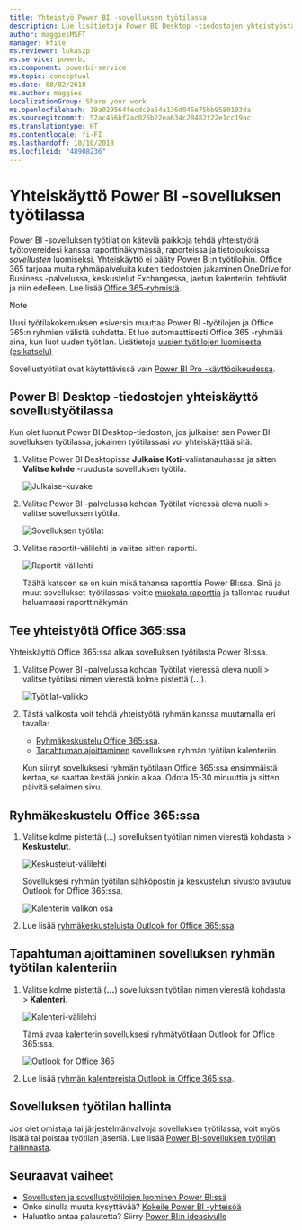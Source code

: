 ```yaml
---
title: Yhteistyö Power BI -sovelluksen työtilassa
description: Lue lisätietoja Power BI Desktop -tiedostojen yhteistyöstä sovelluksen työtilassa sekä Office 365-palveluista kuten tiedostojen jakamisesta OneDrive for Business -palvelussa, keskusteluista Exchange-palvelussa, kalenterista ja tehtävistä.
author: maggiesMSFT
manager: kfile
ms.reviewer: lukaszp
ms.service: powerbi
ms.component: powerbi-service
ms.topic: conceptual
ms.date: 08/02/2018
ms.author: maggies
LocalizationGroup: Share your work
ms.openlocfilehash: 19a029564fecdc9a54a136d045e75bb9580193da
ms.sourcegitcommit: 52ac456bf2ac025b22ea634c28482f22e1cc19ac
ms.translationtype: HT
ms.contentlocale: fi-FI
ms.lasthandoff: 10/10/2018
ms.locfileid: "48908236"
---
```

# <a name="collaborate-in-your-power-bi-app-workspace"></a>Yhteiskäyttö Power BI -sovelluksen työtilassa
Power BI -sovelluksen työtilat on käteviä paikkoja tehdä yhteistyötä työtovereidesi kanssa raporttinäkymässä, raporteissa ja tietojoukoissa *sovellusten* luomiseksi. Yhteiskäyttö ei pääty Power BI:n työtiloihin. Office 365 tarjoaa muita ryhmäpalveluita kuten tiedostojen jakaminen OneDrive for Business -palvelussa, keskustelut Exchangessa, jaetun kalenterin, tehtävät ja niin edelleen. Lue lisää [Office 365-ryhmistä](https://support.office.com/article/Create-a-group-in-Office-365-7124dc4c-1de9-40d4-b096-e8add19209e9).

> [!NOTE]
> Uusi työtilakokemuksen esiversio muuttaa Power BI -työtilojen ja Office 365:n ryhmien välistä suhdetta. Et luo automaattisesti Office 365 -ryhmää aina, kun luot uuden työtilan. Lisätietoja [uusien työtilojen luomisesta (esikatselu)](service-create-the-new-workspaces.md)

Sovellustyötilat ovat käytettävissä vain [Power BI Pro -käyttöoikeudessa](service-features-license-type.md).

## <a name="collaborate-on-power-bi-desktop-files-in-your-app-workspace"></a>Power BI Desktop -tiedostojen yhteiskäyttö sovellustyötilassa
Kun olet luonut Power BI Desktop-tiedoston, jos julkaiset sen Power BI-sovelluksen työtilassa, jokainen työtilassasi voi yhteiskäyttää sitä.

1. Valitse Power BI Desktopissa **Julkaise** **Koti**-valintanauhassa ja sitten **Valitse kohde** -ruudusta sovelluksen työtila.
   
    ![Julkaise-kuvake](media/service-collaborate-power-bi-workspace/power-bi-group-publish-pbix.png)
2. Valitse Power BI -palvelussa kohdan Työtilat vieressä oleva nuoli > valitse sovelluksen työtila.
   
    ![Sovelluksen työtilat](media/service-collaborate-power-bi-workspace/power-bi-workspace-nav-arrow.png)
3. Valitse raportit-välilehti ja valitse sitten raportti.
   
    ![Raportit-välilehti](media/service-collaborate-power-bi-workspace/power-bi-workspace-report.png)
   
    Täältä katsoen se on kuin mikä tahansa raporttia Power BI:ssa. Sinä ja muut sovellukset-työtilassasi voitte [muokata raporttia](consumer/end-user-reports.md) ja tallentaa ruudut haluamaasi raporttinäkymän.

## <a name="collaborate-in-office-365"></a>Tee yhteistyötä Office 365:ssa
Yhteiskäyttö Office 365:ssa alkaa sovelluksen työtilasta Power BI:ssa.

1. Valitse Power BI -palvelussa kohdan Työtilat vieressä oleva nuoli > valitse työtilasi nimen vierestä kolme pistettä (**…**). 
   
   ![Työtilat-valikko](media/service-collaborate-power-bi-workspace/power-bi-app-ellipsis.png)
2. Tästä valikosta voit tehdä yhteistyötä ryhmän kanssa muutamalla eri tavalla: 
   
   * [Ryhmäkeskustelu Office 365:ssa](service-collaborate-power-bi-workspace.md#have-a-group-conversation-in-office-365).
   * [Tapahtuman ajoittaminen](service-collaborate-power-bi-workspace.md#schedule-an-event-on-the-group-workspace-calendar) sovelluksen ryhmän työtilan kalenteriin.
   
   Kun siirryt sovelluksesi ryhmän työtilaan Office 365:ssa ensimmäistä kertaa, se saattaa kestää jonkin aikaa. Odota 15-30 minuuttia ja sitten päivitä selaimen sivu.

## <a name="have-a-group-conversation-in-office-365"></a>Ryhmäkeskustelu Office 365:ssa
1. Valitse kolme pistettä (...) sovelluksen työtilan nimen vierestä kohdasta \> **Keskustelut**. 
   
    ![Keskustelut-välilehti](media/service-collaborate-power-bi-workspace/power-bi-app-ellipsis.png)
   
   Sovelluksesi ryhmän työtilan sähköpostin ja keskustelun sivusto avautuu Outlook for Office 365:ssa.
   
   ![Kalenterin valikon osa](media/service-collaborate-power-bi-workspace/pbi_grps_o365convo.png)
2. Lue lisää [ryhmäkeskusteluista Outlook for Office 365:ssa](https://support.office.com/Article/Have-a-group-conversation-a0482e24-a769-4e39-a5ba-a7c56e828b22).

## <a name="schedule-an-event-on-the-apps-group-workspace-calendar"></a>Tapahtuman ajoittaminen sovelluksen ryhmän työtilan kalenteriin
1. Valitse kolme pistettä (**…**) sovelluksen työtilan nimen vierestä kohdasta \> **Kalenteri**. 
   
   ![Kalenteri-välilehti](media/service-collaborate-power-bi-workspace/power-bi-app-ellipsis.png)
   
   Tämä avaa kalenterin sovelluksesi ryhmätyötilaan Outlook for Office 365:ssa.
   
   ![Outlook for Office 365](media/service-collaborate-power-bi-workspace/pbi_grps_o365_calendar.png)
2. Lue lisää [ryhmän kalentereista Outlook in Office 365:ssa](https://support.office.com/Article/Add-edit-and-subscribe-to-group-events-0cf1ad68-1034-4306-b367-d75e9818376a).

## <a name="manage-an-app-workspace"></a>Sovelluksen työtilan hallinta
Jos olet omistaja tai järjestelmänvalvoja sovelluksen työtilassa, voit myös lisätä tai poistaa työtilan jäseniä. Lue lisää [Power BI-sovelluksen työtilan hallinnasta](service-manage-app-workspace-in-power-bi-and-office-365.md).

## <a name="next-steps"></a>Seuraavat vaiheet
* [Sovellusten ja sovellustyötilojen luominen Power BI:ssä](service-create-distribute-apps.md)
* Onko sinulla muuta kysyttävää? [Kokeile Power BI -yhteisöä](http://community.powerbi.com/)
* Haluatko antaa palautetta? Siirry [Power BI:n ideasivulle](https://ideas.powerbi.com/forums/265200-power-bi)

